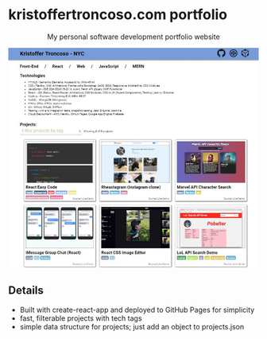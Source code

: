 # kristoffertroncoso.com portfolio

<p align="center">My personal software development portfolio website</p>

<p align="center">
  <img src="./assets/ktportfolioscreenshot.JPG" width="520px">
</p>

## Details
* Built with create-react-app and deployed to GitHub Pages for simplicity
* fast, filterable projects with tech tags
* simple data structure for projects; just add an object to projects.json